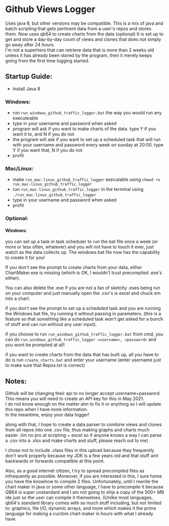 # Github Views Logger  
Uses java 8, but other versions may be compatible.
This is a mix of java and batch scripting that gets pertinent data from a user's repos and stores them. Now uses qb64 to create charts from the data (optional)
It is set up to get and store a day-by-day count of views and clones that does not simply go away after 24 hours.  
I'm not a superhero that can retrieve data that is more than 2 weeks old unless it has already been stored by the program, then it merely keeps going from the first time logging started.  

## Startup Guide:  
* Install Java 8  
### Windows:
* run `run_windows_github_traffic_logger.bat` the way you would run any executeable
* type in your username and password when asked
* program will ask if you want to make charts of the data. type Y if you want it to, and N if you do not
* the program will ask if you want to set up a scheduled task that will run with your username and password every week on sunday at 20:00. type Y if you want that, N if you do not
* profit  
### Mac/Linux:
* make `run_mac-linux_github_traffic_logger` executable using `chmod +x run_mac-linux_github_traffic_logger`  
* run `run_mac-linux_github_traffic_logger` in the terminal using `./run_mac-linux_github_traffic_logger`
* type in your username and password when asked    
* profit  

### Optional:  
#### Windows:
you can set up a task in task scheduler to run the bat file once a week (or more or less often, whatever) and you will not have to touch it ever, just watch as the data collects up. The windows bat file now has the capability to create it for you! 

If you don't see the prompt to create charts from your data, either ChartMaker.exe is missing (which is OK, I wouldn't trust precompiled .exe's either).

You can also delete the .exe if you are not a fan of sketchy .exes being run on your computer and just manually open the .csv's is excel and chuck em into a chart.

If you don't see the prompt to set up a scheduled task and you are running the Windows bat file, try running it without passing in parameters. (this is a feature so that something like a scheduled task won't get asked for a bunch of stuff and can run without any user input).

if you choose to run `run_windows_github_traffic_logger.bat` from cmd, you can do `run_windows_github_traffic_logger <username>, <password>` and you wont be prompted at all!

if you want to create charts from the data that has built up, all you have to do is run `create_charts.bat` and enter your username (enter username just to make sure that Repos.txt is correct)

## Notes:  
Github will be changing their api to no longer accept username+password.   
This means you will need to create an API key for this in May 2021.  
I do not know enough on the matter atm to fix it or anything so I will update this repo when I have more information.  
In the meantime, enjoy your data logger!  

along with that, I hope to create a data parser to combine views and clones from all repos into one .csv file, thus making graphs and charts much easier. 
(im no pro at scripting + excel so if anyone knows a way I can parse a .csv into a .xlsx and make charts and stuff, please reach out to me)

I chose not to include .class files in this upload because they frequently don't work properly because my JDK is a few years old and that stuff aint backwards or forwards compatible at this point. 
  
Also, as a good internet citizen, I try to spread precompiled files as infrequently as possible. Moreover, if you are interested in this, I sure home you have the knowhow to compile 2 files. 
Unfortunately, until I rewrite the chart maker in java or some other language, I have to precompile it because QB64 is super unstandard and I am not going to ship a copy of the 500+ MB ide just so the user can compile it themselves. (Unlike most languages, qb64's standard library comes with so much stuff including, but not limited to: graphics, file I/O, dynamic arrays, and more which makes it the prime language for making a cuctom chart maker in hours with what I already have.